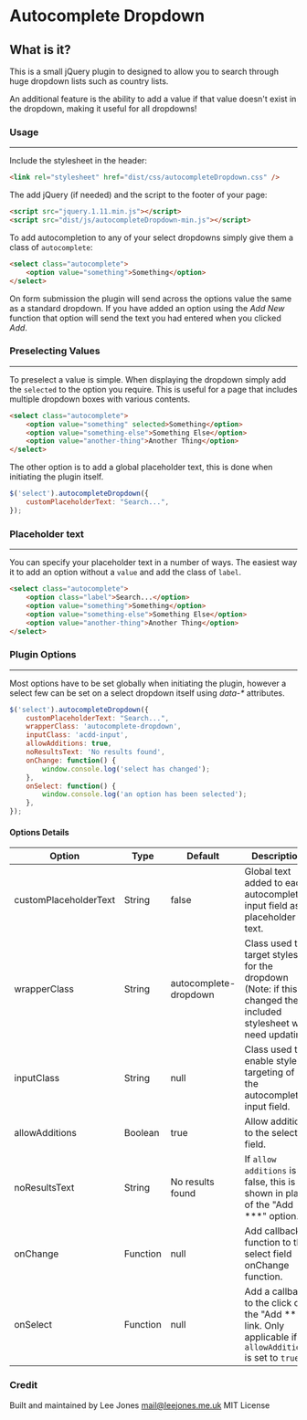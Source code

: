 # Autocomplete Dropdown

## What is it?

This is a small jQuery plugin to designed to allow you to search through huge dropdown lists such as country lists.

An additional feature is the ability to add a value if that value doesn't exist in the dropdown, making it useful for all dropdowns!

### Usage
---
Include the stylesheet in the header:

```html
<link rel="stylesheet" href="dist/css/autocompleteDropdown.css" />
```

The add jQuery (if needed) and the script to the footer of your page:

```html
<script src="jquery.1.11.min.js"></script>
<script src="dist/js/autocompleteDropdown-min.js"></script>
```

To add autocompletion to any of your select dropdowns simply give them a class of ```autocomplete```:

```html
<select class="autocomplete">
	<option value="something">Something</option>
</select>
```

On form submission the plugin will send across the options value the same as a standard dropdown. If you have added an option using the *Add New* function that option will send the text you had entered when you clicked *Add*.

### Preselecting Values
---

To preselect a value is simple. When displaying the dropdown simply add the ```selected``` to the option you require. This is useful for a page that includes multiple dropdown boxes with various contents.

```html
<select class="autocomplete">
	<option value="something" selected>Something</option>
	<option value="something-else">Something Else</option>
	<option value="another-thing">Another Thing</option>
</select>
```

The other option is to add a global placeholder text, this is done when initiating the plugin itself.

```javascript
$('select').autocompleteDropdown({
	customPlaceholderText: "Search...",
});
```

### Placeholder text
---

You can specify your placeholder text in a number of ways. The easiest way it to add an option without a ```value``` and add the class of ```label```.

```html
<select class="autocomplete">
	<option class="label">Search...</option>
	<option value="something">Something</option>
	<option value="something-else">Something Else</option>
	<option value="another-thing">Another Thing</option>
</select>
```

### Plugin Options
---

Most options have to be set globally when initiating the plugin, however a select few can be set on a select dropdown itself using _data-*_ attributes.

```javascript
$('select').autocompleteDropdown({
	customPlaceholderText: "Search...",
	wrapperClass: 'autocomplete-dropdown',
	inputClass: 'acdd-input',
	allowAdditions: true,
	noResultsText: 'No results found',
	onChange: function() {
		window.console.log('select has changed');
	},
	onSelect: function() {
		window.console.log('an option has been selected');
	},
});
```

#### Options Details

| Option                | Type     | Default               | Description                                                                                                        |
|-----------------------|----------|-----------------------|--------------------------------------------------------------------------------------------------------------------|
| customPlaceholderText | String   | false                 | Global text added to each autocomplete input field as placeholder text.                                            |
| wrapperClass          | String   | autocomplete-dropdown | Class used to target styles for the dropdown (Note: if this is changed the included stylesheet will need updating. |
| inputClass            | String   | null                  | Class used to enable style targeting of the autocomplete input field.                                              |
| allowAdditions        | Boolean  | true                  | Allow additions to the select field.                                                                               |
| noResultsText         | String   | No results found      | If ```allow additions``` is false, this is shown in place of the "Add ***" option.                                 |
| onChange              | Function | null                  | Add callback function to the select field onChange function.                                                       |
| onSelect              | Function | null                  | Add a callback to the click of the "Add ***" link. Only applicable if ```allowAdditions``` is set to ```true```    |

### Credit

Built and maintained by Lee Jones <mail@leejones.me.uk>
MIT License